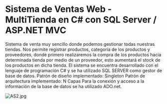 # Sistema de Ventas Web - MultiTienda en C# con SQL Server / ASP.NET MVC
Sistema de venta muy sencillo donde podemos gestionar todas nuestras tiendas. Nos permite registrar productos, categoría de los productos y proveedores, donde primero realizaremos la compra de los productos hacia determinada tienda por medio de un proveedor, esto aumentará el stock de los productos en dicha tienda. El sistema se encuentra desarrollado con el lenguaje de programación C# y se ha utilizado SQL SERVER como gestor de base de datos. Patrón de diseño implementado: Singleton Patrón de arquitectura implementado: N Capas Para la conexión y acceso a la información de la base de datos se ha utilizado ADO.net.

![AS2.jpg](https://i.postimg.cc/zGJLKCfZ/AS2.jpg)
